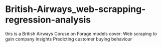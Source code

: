 # British-Airways_web-scrapping-regression-analysis
this is a British Airways Coruse on Forage
models cover:
Web scraping to gain company insights
Predicting customer buying behaviour
